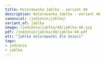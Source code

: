 ```yaml
---
title: Kolorowanka Jablka - wariant 40
description: Kolorowanka Jablka - wariant 40
canonical: /jedzenie/jablka/
variant_of: jablka
image: /jedzenie/jablka/40/jablka-40.svg
pdf: /jedzenie/jablka/40/jablka-40.pdf
alt: "jablka kolorowanki dla dzieci"
tags:
- jedzenie
- jablka
---
```

